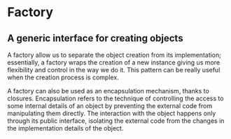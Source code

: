 # Factory

## A generic interface for creating objects

A factory allow us to separate the object creation from its implementation; essentially, a factory wraps the creation of a new instance giving us more flexibility and control in the way we do it. This pattern can be really useful when the creation process is complex.

A factory can also be used as an encapsulation mechanism, thanks to closures. Encapsulation refers to the technique of controlling the access to some internal details of an object by preventing the external code from manipulating them directly. The interaction with the object happens only through its public interface, isolating the external code from the changes in the implementation details of the object.